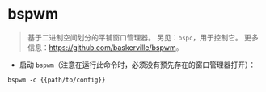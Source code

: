 # bspwm

> 基于二进制空间划分的平铺窗口管理器。
> 另见：`bspc`，用于控制它。
> 更多信息：<https://github.com/baskerville/bspwm>。

- 启动 `bspwm`（注意在运行此命令时，必须没有预先存在的窗口管理器打开）：

`bspwm -c {{path/to/config}}`
